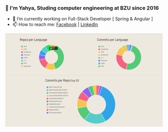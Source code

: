 
### 👋 I'm Yahya, Studing computer engineering at BZU since 2016

- 🔭 I’m currently working on Full-Stack Developer [ Spring & Angular ]
- 📫 How to reach me:
[Facebook](https://facebook.com/yahya.shqair) | 
[LinkedIn](https://www.linkedin.com/in/yahyashqair/) 

![GitHub Logo](/pic.png)
